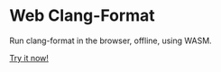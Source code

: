 # Web Clang-Format

Run clang-format in the browser, offline, using WASM.

[Try it now!](https://agrawal-d.github.io/web-clang-format)
